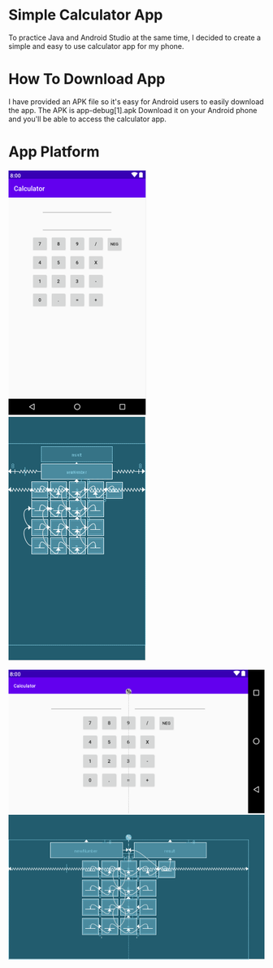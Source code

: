 # Simple Calculator App
To practice Java and Android Studio at the same time, I decided to create a simple and easy to use calculator app for my phone.

# How To Download App
I have provided an APK file so it's easy for Android users to easily download the app. The APK is app-debug[1].apk
Download it on your Android phone and you'll be able to access the calculator app. 

# App Platform

![](ss1.png) ![](bp1.png)

![](screenshot.png)
![](bp2.png)
